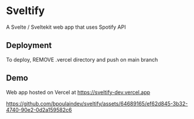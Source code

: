 
# Sveltify

A Svelte / Sveltekit web app that uses Spotify API


## Deployment

To deploy, REMOVE .vercel directory and push on main branch

## Demo

Web app hosted on Vercel at https://sveltify-dev.vercel.app

https://github.com/bpoulaindev/sveltify/assets/64689165/ef62d845-3b32-4740-90e2-0d2a159582c6

